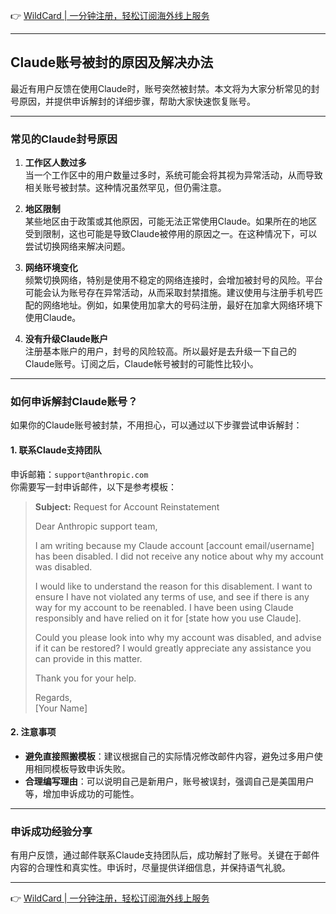 👉 [WildCard | 一分钟注册，轻松订阅海外线上服务](https://bit.ly/bewildcard)

---

## Claude账号被封的原因及解决办法

最近有用户反馈在使用Claude时，账号突然被封禁。本文将为大家分析常见的封号原因，并提供申诉解封的详细步骤，帮助大家快速恢复账号。

---

### 常见的Claude封号原因

1. **工作区人数过多**  
   当一个工作区中的用户数量过多时，系统可能会将其视为异常活动，从而导致相关账号被封禁。这种情况虽然罕见，但仍需注意。

2. **地区限制**  
   某些地区由于政策或其他原因，可能无法正常使用Claude。如果所在的地区受到限制，这也可能是导致Claude被停用的原因之一。在这种情况下，可以尝试切换网络来解决问题。

3. **网络环境变化**  
   频繁切换网络，特别是使用不稳定的网络连接时，会增加被封号的风险。平台可能会认为账号存在异常活动，从而采取封禁措施。建议使用与注册手机号匹配的网络地址。例如，如果使用加拿大的号码注册，最好在加拿大网络环境下使用Claude。

4. **没有升级Claude账户**  
   注册基本账户的用户，封号的风险较高。所以最好是去升级一下自己的Claude账号。订阅之后，Claude帐号被封的可能性比较小。

---

### 如何申诉解封Claude账号？

如果你的Claude账号被封禁，不用担心，可以通过以下步骤尝试申诉解封：

#### 1. 联系Claude支持团队
申诉邮箱：`support@anthropic.com`  
你需要写一封申诉邮件，以下是参考模板：

> **Subject:** Request for Account Reinstatement  
>  
> Dear Anthropic support team,  
>  
> I am writing because my Claude account [account email/username] has been disabled. I did not receive any notice about why my account was disabled.  
>  
> I would like to understand the reason for this disablement. I want to ensure I have not violated any terms of use, and see if there is any way for my account to be reenabled. I have been using Claude responsibly and have relied on it for [state how you use Claude].  
>  
> Could you please look into why my account was disabled, and advise if it can be restored? I would greatly appreciate any assistance you can provide in this matter.  
>  
> Thank you for your help.  
>  
> Regards,  
> [Your Name]

#### 2. 注意事项
- **避免直接照搬模板**：建议根据自己的实际情况修改邮件内容，避免过多用户使用相同模板导致申诉失败。
- **合理编写理由**：可以说明自己是新用户，账号被误封，强调自己是美国用户等，增加申诉成功的可能性。

---

### 申诉成功经验分享

有用户反馈，通过邮件联系Claude支持团队后，成功解封了账号。关键在于邮件内容的合理性和真实性。申诉时，尽量提供详细信息，并保持语气礼貌。

---

👉 [WildCard | 一分钟注册，轻松订阅海外线上服务](https://bit.ly/bewildcard)